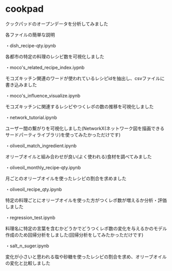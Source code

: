 # cookpad
クックパッドのオープンデータを分析してみました

各ファイルの簡単な説明

・dish_recipe-qty.ipynb

各都市の特定の料理のレシピ数を可視化しました


・moco's_related_recipe_index.iypnb

モコズキッチン関連のワードが使われているレシピidを抽出し、csvファイルに書き込みました


・moco's_influence_visualize.ipynb

モコズキッチンに関連するレシピやつくレポの数の推移を可視化しました


・network_tutorial.ipynb

ユーザー間の繋がりを可視化しました(NetworkX(ネットワーク図を描画できるサードパーティライブラリ)を使ってみたかっただけです)

・oliveoil_match_ingredient.ipynb

オリーブオイルと組み合わせが良い(よく使われる)食材を調べてみました


・oliveoil_monthly_recipe-qty.ipynb

月ごとのオリーブオイルを使ったレシピの割合を求めました


・oliveoil_recipe_qty.ipynb

特定の料理ごとにオリーブオイルを使った方がつくレポ数が増えるか分析・評価しました


・regression_test.ipynb

料理名に特定の言葉を含むかどうかでどうつくレポ数の変化を与えるかのモデル作成のため回帰分析をしました(回帰分析をしてみたかっただけです)


・salt_n_suger.ipynb

変化が小さいと思われる塩や砂糖を使ったレシピの割合を求め、オリーブオイルの変化と比較しました

